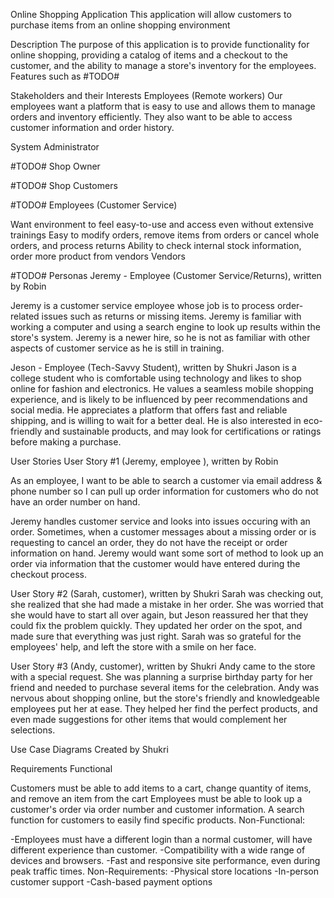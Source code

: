 Online Shopping Application
This application will allow customers to purchase items from an online shopping environment

Description
The purpose of this application is to provide functionality for online shopping, providing a catalog of items and a checkout to the customer, and the ability to manage a store's inventory for the employees. Features such as #TODO#

Stakeholders and their Interests
Employees (Remote workers) Our employees want a platform that is easy to use and allows them to manage orders and inventory efficiently. They also want to be able to access customer information and order history.

System Administrator

#TODO#
Shop Owner

#TODO#
Shop Customers

#TODO#
Employees (Customer Service)

Want environment to feel easy-to-use and access even without extensive trainings
Easy to modify orders, remove items from orders or cancel whole orders, and process returns
Ability to check internal stock information, order more product from vendors
Vendors

#TODO#
Personas
Jeremy - Employee (Customer Service/Returns), written by Robin

Jeremy is a customer service employee whose job is to process order-related issues such as returns or missing items. Jeremy is familiar with working a computer and using a search engine to look up results within the store's system. Jeremy is a newer hire, so he is not as familiar with other aspects of customer service as he is still in training.

Jeson - Employee (Tech-Savvy Student), written by Shukri Jason is a college student who is comfortable using technology and likes to shop online for fashion and electronics. He values a seamless mobile shopping experience, and is likely to be influenced by peer recommendations and social media. He appreciates a platform that offers fast and reliable shipping, and is willing to wait for a better deal. He is also interested in eco-friendly and sustainable products, and may look for certifications or ratings before making a purchase.

User Stories
User Story #1 (Jeremy, employee ), written by Robin

As an employee, I want to be able to search a customer via email address & phone number so I can pull up order information for customers who do not have an order number on hand.

Jeremy handles customer service and looks into issues occuring with an order. Sometimes, when a customer messages about a missing order or is requesting to cancel an order, they do not have the receipt or order information on hand. Jeremy would want some sort of method to look up an order via information that the customer would have entered during the checkout process.

User Story #2 (Sarah, customer), written by Shukri Sarah was checking out, she realized that she had made a mistake in her order. She was worried that she would have to start all over again, but Jeson reassured her that they could fix the problem quickly. They updated her order on the spot, and made sure that everything was just right. Sarah was so grateful for the employees' help, and left the store with a smile on her face.

User Story #3 (Andy, customer), written by Shukri Andy came to the store with a special request. She was planning a surprise birthday party for her friend and needed to purchase several items for the celebration. Andy was nervous about shopping online, but the store's friendly and knowledgeable employees put her at ease. They helped her find the perfect products, and even made suggestions for other items that would complement her selections.

Use Case Diagrams Created by Shukri

 


Requirements
Functional

Customers must be able to add items to a cart, change quantity of items, and remove an item from the cart
Employees must be able to look up a customer's order via order number and customer information.
A search function for customers to easily find specific products.
Non-Functional:


-Employees must have a different login than a normal customer, will have different experience than customer.
-Compatibility with a wide range of devices and browsers.
-Fast and responsive site performance, even during peak traffic times.
Non-Requirements:
-Physical store locations
-In-person customer support
-Cash-based payment options

